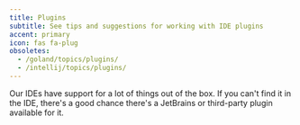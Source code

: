 ```yaml
---
title: Plugins
subtitle: See tips and suggestions for working with IDE plugins
accent: primary
icon: fas fa-plug
obsoletes:
  - /goland/topics/plugins/
  - /intellij/topics/plugins/
---
```


Our IDEs have support for a lot of things out of the box. If you can't find it in the IDE, there's a good chance there's
a JetBrains or third-party plugin available for it.
